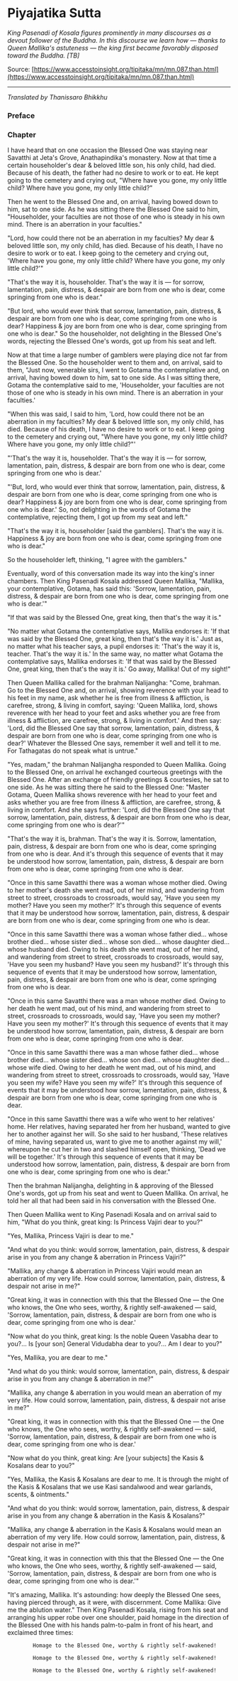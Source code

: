 # Piyajatika Sutta

*King Pasenadi of Kosala figures prominently in many discourses as a devout follower of the Buddha. In this discourse we learn how — thanks to Queen Mallika's astuteness — the king first became favorably disposed toward the Buddha. [TB]*

Source: [https://www.accesstoinsight.org/tipitaka/mn/mn.087.than.html](https://www.accesstoinsight.org/tipitaka/mn/mn.087.than.html)

---

*Translated by Thanissaro Bhikkhu*

### Preface

### Chapter

I have heard that on one occasion the Blessed One was staying near Savatthi at Jeta's Grove, Anathapindika's monastery. Now at that time a certain householder's dear & beloved little son, his only child, had died. Because of his death, the father had no desire to work or to eat. He kept going to the cemetery and crying out, "Where have you gone, my only little child? Where have you gone, my only little child?"

Then he went to the Blessed One and, on arrival, having bowed down to him, sat to one side. As he was sitting there the Blessed One said to him, "Householder, your faculties are not those of one who is steady in his own mind. There is an aberration in your faculties."

"Lord, how could there not be an aberration in my faculties? My dear & beloved little son, my only child, has died. Because of his death, I have no desire to work or to eat. I keep going to the cemetery and crying out, 'Where have you gone, my only little child? Where have you gone, my only little child?'"

"That's the way it is, householder. That's the way it is — for sorrow, lamentation, pain, distress, & despair are born from one who is dear, come springing from one who is dear."

"But lord, who would ever think that sorrow, lamentation, pain, distress, & despair are born from one who is dear, come springing from one who is dear? Happiness & joy are born from one who is dear, come springing from one who is dear." So the householder, not delighting in the Blessed One's words, rejecting the Blessed One's words, got up from his seat and left.

Now at that time a large number of gamblers were playing dice not far from the Blessed One. So the householder went to them and, on arrival, said to them, "Just now, venerable sirs, I went to Gotama the contemplative and, on arrival, having bowed down to him, sat to one side. As I was sitting there, Gotama the contemplative said to me, 'Householder, your faculties are not those of one who is steady in his own mind. There is an aberration in your faculties.'

"When this was said, I said to him, 'Lord, how could there not be an aberration in my faculties? My dear & beloved little son, my only child, has died. Because of his death, I have no desire to work or to eat. I keep going to the cemetery and crying out, "Where have you gone, my only little child? Where have you gone, my only little child?"'

"'That's the way it is, householder. That's the way it is — for sorrow, lamentation, pain, distress, & despair are born from one who is dear, come springing from one who is dear.'

"'But, lord, who would ever think that sorrow, lamentation, pain, distress, & despair are born from one who is dear, come springing from one who is dear? Happiness & joy are born from one who is dear, come springing from one who is dear.' So, not delighting in the words of Gotama the contemplative, rejecting them, I got up from my seat and left."

"That's the way it is, householder [said the gamblers]. That's the way it is. Happiness & joy are born from one who is dear, come springing from one who is dear."

So the householder left, thinking, "I agree with the gamblers."

Eventually, word of this conversation made its way into the king's inner chambers. Then King Pasenadi Kosala addressed Queen Mallika, "Mallika, your contemplative, Gotama, has said this: 'Sorrow, lamentation, pain, distress, & despair are born from one who is dear, come springing from one who is dear.'"

"If that was said by the Blessed One, great king, then that's the way it is."

"No matter what Gotama the contemplative says, Mallika endorses it: 'If that was said by the Blessed One, great king, then that's the way it is.' Just as, no matter what his teacher says, a pupil endorses it: 'That's the way it is, teacher. That's the way it is.' In the same way, no matter what Gotama the contemplative says, Mallika endorses it: 'If that was said by the Blessed One, great king, then that's the way it is.' Go away, Mallika! Out of my sight!"

Then Queen Mallika called for the brahman Nalijangha: "Come, brahman. Go to the Blessed One and, on arrival, showing reverence with your head to his feet in my name, ask whether he is free from illness & affliction, is carefree, strong, & living in comfort, saying: 'Queen Mallika, lord, shows reverence with her head to your feet and asks whether you are free from illness & affliction, are carefree, strong, & living in comfort.' And then say: 'Lord, did the Blessed One say that sorrow, lamentation, pain, distress, & despair are born from one who is dear, come springing from one who is dear?' Whatever the Blessed One says, remember it well and tell it to me. For Tathagatas do not speak what is untrue."

"Yes, madam," the brahman Nalijangha responded to Queen Mallika. Going to the Blessed One, on arrival he exchanged courteous greetings with the Blessed One. After an exchange of friendly greetings & courtesies, he sat to one side. As he was sitting there he said to the Blessed One: "Master Gotama, Queen Mallika shows reverence with her head to your feet and asks whether you are free from illness & affliction, are carefree, strong, & living in comfort. And she says further: 'Lord, did the Blessed One say that sorrow, lamentation, pain, distress, & despair are born from one who is dear, come springing from one who is dear?'"

"That's the way it is, brahman. That's the way it is. Sorrow, lamentation, pain, distress, & despair are born from one who is dear, come springing from one who is dear. And it's through this sequence of events that it may be understood how sorrow, lamentation, pain, distress, & despair are born from one who is dear, come springing from one who is dear.

"Once in this same Savatthi there was a woman whose mother died. Owing to her mother's death she went mad, out of her mind, and wandering from street to street, crossroads to crossroads, would say, 'Have you seen my mother? Have you seen my mother?' It's through this sequence of events that it may be understood how sorrow, lamentation, pain, distress, & despair are born from one who is dear, come springing from one who is dear.

"Once in this same Savatthi there was a woman whose father died... whose brother died... whose sister died... whose son died... whose daughter died... whose husband died. Owing to his death she went mad, out of her mind, and wandering from street to street, crossroads to crossroads, would say, 'Have you seen my husband? Have you seen my husband?' It's through this sequence of events that it may be understood how sorrow, lamentation, pain, distress, & despair are born from one who is dear, come springing from one who is dear.

"Once in this same Savatthi there was a man whose mother died. Owing to her death he went mad, out of his mind, and wandering from street to street, crossroads to crossroads, would say, 'Have you seen my mother? Have you seen my mother?' It's through this sequence of events that it may be understood how sorrow, lamentation, pain, distress, & despair are born from one who is dear, come springing from one who is dear.

"Once in this same Savatthi there was a man whose father died... whose brother died... whose sister died... whose son died... whose daughter died... whose wife died. Owing to her death he went mad, out of his mind, and wandering from street to street, crossroads to crossroads, would say, 'Have you seen my wife? Have you seen my wife?' It's through this sequence of events that it may be understood how sorrow, lamentation, pain, distress, & despair are born from one who is dear, come springing from one who is dear.

"Once in this same Savatthi there was a wife who went to her relatives' home. Her relatives, having separated her from her husband, wanted to give her to another against her will. So she said to her husband, 'These relatives of mine, having separated us, want to give me to another against my will,' whereupon he cut her in two and slashed himself open, thinking, 'Dead we will be together.' It's through this sequence of events that it may be understood how sorrow, lamentation, pain, distress, & despair are born from one who is dear, come springing from one who is dear."

Then the brahman Nalijangha, delighting in & approving of the Blessed One's words, got up from his seat and went to Queen Mallika. On arrival, he told her all that had been said in his conversation with the Blessed One.

Then Queen Mallika went to King Pasenadi Kosala and on arrival said to him, "What do you think, great king: Is Princess Vajiri dear to you?"

"Yes, Mallika, Princess Vajiri is dear to me."

"And what do you think: would sorrow, lamentation, pain, distress, & despair arise in you from any change & aberration in Princess Vajiri?"

"Mallika, any change & aberration in Princess Vajiri would mean an aberration of my very life. How could sorrow, lamentation, pain, distress, & despair not arise in me?"

"Great king, it was in connection with this that the Blessed One — the One who knows, the One who sees, worthy, & rightly self-awakened — said, 'Sorrow, lamentation, pain, distress, & despair are born from one who is dear, come springing from one who is dear.'

"Now what do you think, great king: Is the noble Queen Vasabha dear to you?... Is [your son] General Vidudabha dear to you?... Am I dear to you?"

"Yes, Mallika, you are dear to me."

"And what do you think: would sorrow, lamentation, pain, distress, & despair arise in you from any change & aberration in me?"

"Mallika, any change & aberration in you would mean an aberration of my very life. How could sorrow, lamentation, pain, distress, & despair not arise in me?"

"Great king, it was in connection with this that the Blessed One — the One who knows, the One who sees, worthy, & rightly self-awakened — said, 'Sorrow, lamentation, pain, distress, & despair are born from one who is dear, come springing from one who is dear.'

"Now what do you think, great king: Are [your subjects] the Kasis & Kosalans dear to you?"

"Yes, Mallika, the Kasis & Kosalans are dear to me. It is through the might of the Kasis & Kosalans that we use Kasi sandalwood and wear garlands, scents, & ointments."

"And what do you think: would sorrow, lamentation, pain, distress, & despair arise in you from any change & aberration in the Kasis & Kosalans?"

"Mallika, any change & aberration in the Kasis & Kosalans would mean an aberration of my very life. How could sorrow, lamentation, pain, distress, & despair not arise in me?"

"Great king, it was in connection with this that the Blessed One — the One who knows, the One who sees, worthy, & rightly self-awakened — said, 'Sorrow, lamentation, pain, distress, & despair are born from one who is dear, come springing from one who is dear.'"

"It's amazing, Mallika. It's astounding: how deeply the Blessed One sees, having pierced through, as it were, with discernment. Come Mallika: Give me the ablution water." Then King Pasenadi Kosala, rising from his seat and arranging his upper robe over one shoulder, paid homage in the direction of the Blessed One with his hands palm-to-palm in front of his heart, and exclaimed three times:

            Homage to the Blessed One, worthy & rightly self-awakened!

            Homage to the Blessed One, worthy & rightly self-awakened!

            Homage to the Blessed One, worthy & rightly self-awakened!